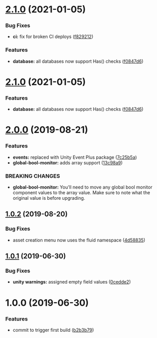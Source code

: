 # [2.1.0](https://github.com/ashblue/fluid-database/compare/v2.0.0...v2.1.0) (2021-01-05)


### Bug Fixes

* **ci:** fix for broken CI deploys ([f829212](https://github.com/ashblue/fluid-database/commit/f829212))


### Features

* **database:** all databases now support Has() checks ([f0847d6](https://github.com/ashblue/fluid-database/commit/f0847d6))

# [2.1.0](https://github.com/ashblue/fluid-database/compare/v2.0.0...v2.1.0) (2021-01-05)


### Features

* **database:** all databases now support Has() checks ([f0847d6](https://github.com/ashblue/fluid-database/commit/f0847d6))

# [2.0.0](https://github.com/ashblue/fluid-database/compare/v1.0.2...v2.0.0) (2019-08-21)


### Features

* **events:** replaced with Unity Event Plus package ([7c25b5a](https://github.com/ashblue/fluid-database/commit/7c25b5a))
* **global-bool-monitor:** adds array support ([13c98a9](https://github.com/ashblue/fluid-database/commit/13c98a9))


### BREAKING CHANGES

* **global-bool-monitor:** You'll need to move any global bool monitor component values to the array value.
Make sure to note what the original value is before upgrading.

## [1.0.2](https://github.com/ashblue/fluid-database/compare/v1.0.1...v1.0.2) (2019-08-20)


### Bug Fixes

* asset creation menu now uses the fluid namespace ([4d58835](https://github.com/ashblue/fluid-database/commit/4d58835))

## [1.0.1](https://github.com/ashblue/fluid-database/compare/v1.0.0...v1.0.1) (2019-06-30)


### Bug Fixes

* **unity warnings:** assigned empty field values ([0cedde2](https://github.com/ashblue/fluid-database/commit/0cedde2))

# 1.0.0 (2019-06-30)


### Features

* commit to trigger first build ([b2b3b79](https://github.com/ashblue/fluid-database/commit/b2b3b79))
